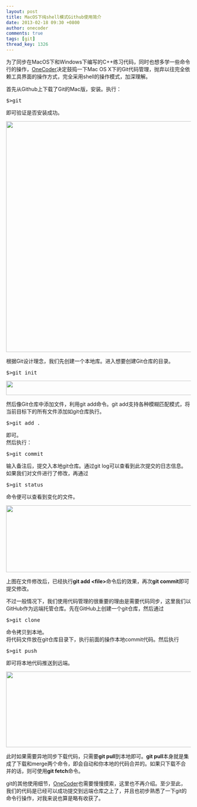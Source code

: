 ```yaml
---
layout: post
title: MacOS下纯shell模式Github使用简介
date: 2013-02-18 09:30 +0800
author: onecoder
comments: true
tags: [git]
thread_key: 1326
---
```

<p>
	为了同步在MacOS下和Windows下编写的C++练习代码，同时也想多学一些命令行的操作，<a href="http://www.coderli.com">OneCoder</a>决定鼓捣一下Mac OS X下的Git代码管理，抛弃以往完全依赖工具界面的操作方式，完全采用shell的操作模式，加深理解。</p>
<p>
	首先从Github上下载了Git的Mac版，安装。执行：</p>
<pre class="brush:shell;first-line:1;pad-line-numbers:true;highlight:null;collapse:false;">
$&gt;git
</pre>
<p>
	即可验证是否安装成功。</p>
<p style="text-align: center;">
	<img alt="" src="http://onecoder.qiniudn.com/8wuliao/CEjPGfLj/1470vC.jpg" style="height: 628px; width: 630px;" /></p>
<p>
	根据Git设计理念，我们先创建一个本地库。进入想要创建Git仓库的目录。</p>
<pre class="brush:shell;first-line:1;pad-line-numbers:true;highlight:null;collapse:false;">
$&gt;git init</pre>
<p style="text-align: center;">
	<img alt="" src="http://onecoder.qiniudn.com/8wuliao/CEjPGJH7/9Dz6Z.jpg" style="width: 630px; height: 39px;" /></p>
<p>
	然后像Git仓库中添加文件，利用git add命令。git add支持各种模糊匹配模式，将当前目标下的所有文件添加如git仓库执行。</p>
<pre class="brush:shell;first-line:1;pad-line-numbers:true;highlight:null;collapse:false;">
$&gt;git add .
</pre>
<p>
	即可。<br />
	然后执行：</p>
<pre class="brush:shell;first-line:1;pad-line-numbers:true;highlight:null;collapse:false;">
$&gt;git commit
</pre>
<p>
	输入备注后，提交入本地git仓库。通过git log可以查看到此次提交的日志信息。<br />
	如果我们对文件进行了修改，再通过</p>
<pre class="brush:shell;first-line:1;pad-line-numbers:true;highlight:null;collapse:false;">
$&gt;git status
</pre>
<p>
	命令便可以查看到变化的文件。</p>
<p style="text-align: center;">
	<img alt="" src="http://onecoder.qiniudn.com/8wuliao/CEjPHJVh/PcJyh.jpg" style="width: 630px; height: 182px;" /></p>
<p>
	上图在文件修改后，已经执行<strong>git add &lt;file&gt;</strong>命令后的效果，再次<strong>git commit</strong>即可提交修改。</p>
<p>
	不过一般情况下，我们使用代码管理的很重要的理由是需要代码同步，这里我们以GitHub作为远端托管仓库。先在GitHub上创建一个git仓库，然后通过</p>
<pre class="brush:shell;first-line:1;pad-line-numbers:true;highlight:null;collapse:false;">
$&gt;git clone
</pre>
<p>
	命令拷贝到本地。<br />
	将代码文件放在git仓库目录下，执行前面的操作本地commit代码。然后执行</p>
<pre class="brush:shell;first-line:1;pad-line-numbers:true;highlight:null;collapse:false;">
$&gt;git push
</pre>
<p>
	即可将本地代码推送到远端。</p>
<p style="text-align: center;">
	<img alt="" src="http://onecoder.qiniudn.com/8wuliao/CEjPH9Tv/Hvd09.jpg" style="width: 630px; height: 206px;" /></p>
<p>
	此时如果需要异地同步下载代码，只需要<strong>git pull</strong>到本地即可。<strong>git pull</strong>本身就是集成了下载和merge两个命令，即会自动和你本地的代码合并的。如果只下载不合并的话，则可使用<strong>git fetch</strong>命令。</p>
<p>
	git的其他使用细节，<a href="http://www.coderli.com">OneCoder</a>也需要慢慢摸索，这里也不再介绍。至少至此，我们的代码是已经可以成功提交到远端仓库之上了，并且也初步熟悉了一下git的命令行操作，对我来说也算是略有收获了。</p>

